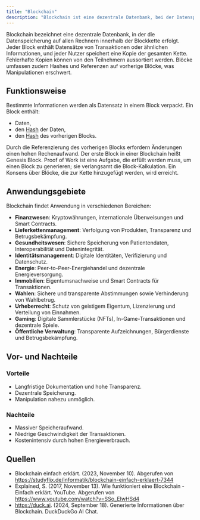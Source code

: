 ```yaml
---
title: "Blockchain"
description: "Blockchain ist eine dezentrale Datenbank, bei der Datenspeicherung auf allen Rechnern in der Blockkette erfolgt. Blöcke enthalten Transaktionen, Hashes und Referenzen auf vorherige Blöcke. Anwendungsgebiete sind Finanzwesen, Lieferketten und Gesundheitswesen. Vorteile sind Transparenz und Manipulationsresistenz, Nachteile sind hoher Speicheraufwand und niedrige Geschwindigkeit."
---
```


Blockchain bezeichnet eine dezentrale Datenbank, in der die Datenspeicherung auf allen Rechnern innerhalb der Blockkette erfolgt. Jeder Block enthält Datensätze von Transaktionen oder ähnlichen Informationen, und jeder Nutzer speichert eine Kopie der gesamten Kette. Fehlerhafte Kopien können von den Teilnehmern aussortiert werden. Blöcke umfassen zudem Hashes und Referenzen auf vorherige Blöcke, was Manipulationen erschwert.

## Funktionsweise
Bestimmte Informationen werden als Datensatz in einem Block verpackt. Ein Block enthält:

- Daten,
- den [Hash](/open-fidup/lerninhalte/hashing) der Daten,
- den [Hash](/open-fidup/lerninhalte/hashing) des vorherigen Blocks.

Durch die Referenzierung des vorherigen Blocks erfordern Änderungen einen hohen Rechenaufwand. Der erste Block in einer Blockchain heißt Genesis Block. Proof of Work ist eine Aufgabe, die erfüllt werden muss, um einen Block zu generieren; sie verlangsamt die Block-Kalkulation. Ein Konsens über Blöcke, die zur Kette hinzugefügt werden, wird erreicht.

## Anwendungsgebiete
Blockchain findet Anwendung in verschiedenen Bereichen:

- **Finanzwesen**: Kryptowährungen, internationale Überweisungen und Smart Contracts.
- **Lieferkettenmanagement**: Verfolgung von Produkten, Transparenz und Betrugsbekämpfung.
- **Gesundheitswesen**: Sichere Speicherung von Patientendaten, Interoperabilität und Datenintegrität.
- **Identitätsmanagement**: Digitale Identitäten, Verifizierung und Datenschutz.
- **Energie**: Peer-to-Peer-Energiehandel und dezentrale Energieversorgung.
- **Immobilien**: Eigentumsnachweise und Smart Contracts für Transaktionen.
- **Wahlen**: Sichere und transparente Abstimmungen sowie Verhinderung von Wahlbetrug.
- **Urheberrecht**: Schutz von geistigem Eigentum, Lizenzierung und Verteilung von Einnahmen.
- **Gaming**: Digitale Sammlerstücke (NFTs), In-Game-Transaktionen und dezentrale Spiele.
- **Öffentliche Verwaltung**: Transparente Aufzeichnungen, Bürgerdienste und Betrugsbekämpfung.

## Vor- und Nachteile
### Vorteile
- Langfristige Dokumentation und hohe Transparenz.
- Dezentrale Speicherung.
- Manipulation nahezu unmöglich.

### Nachteile
- Massiver Speicheraufwand.
- Niedrige Geschwindigkeit der Transaktionen.
- Kostenintensiv durch hohen Energieverbrauch.

## Quellen
- Blockchain einfach erklärt. (2023, November 10). Abgerufen von https://studyflix.de/informatik/blockchain-einfach-erklaert-7344
- Explained, S. (2017, November 13). Wie funktioniert eine Blockchain - Einfach erklärt. YouTube. Abgerufen von https://www.youtube.com/watch?v=SSo_EIwHSd4
- https://duck.ai. (2024, September 18). Generierte Informationen über Blockchain. DuckDuckGo AI Chat.